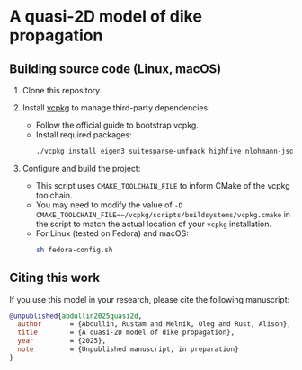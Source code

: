 # A quasi-2D model of dike propagation

## Building source code (Linux, macOS)

1. Clone this repository.

2. Install [vcpkg](https://github.com/microsoft/vcpkg) to manage third-party dependencies:
   - Follow the official guide to bootstrap vcpkg.
   - Install required packages:
     ```bash
     ./vcpkg install eigen3 suitesparse-umfpack highfive nlohmann-json spdlog fmt
     ```

3. Configure and build the project:
   - This script uses `CMAKE_TOOLCHAIN_FILE` to inform CMake of the vcpkg toolchain.
   - You may need to modify the value of `-D CMAKE_TOOLCHAIN_FILE=~/vcpkg/scripts/buildsystems/vcpkg.cmake` in the script to match the actual location of your `vcpkg` installation.
   - For Linux (tested on Fedora) and macOS:
     ```bash
     sh fedora-config.sh
     ```

## Citing this work

If you use this model in your research, please cite the following manuscript:

```bibtex
@unpublished{abdullin2025quasi2d,
  author       = {Abdullin, Rustam and Melnik, Oleg and Rust, Alison},
  title        = {A quasi-2D model of dike propagation},
  year         = {2025},
  note         = {Unpublished manuscript, in preparation}
}